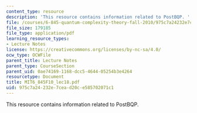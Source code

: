 ```yaml
---
content_type: resource
description: 'This resource contains information related to PostBQP. '
file: /courses/6-845-quantum-complexity-theory-fall-2010/975c7a24232e7cead20ce585702071c1_MIT6_845F10_lec18.pdf
file_size: 179185
file_type: application/pdf
learning_resource_types:
- Lecture Notes
license: https://creativecommons.org/licenses/by-nc-sa/4.0/
ocw_type: OCWFile
parent_title: Lecture Notes
parent_type: CourseSection
parent_uid: 0ae74169-1168-dcc5-4644-05254b3e4264
resourcetype: Document
title: MIT6_845F10_lec18.pdf
uid: 975c7a24-232e-7cea-d20c-e585702071c1
---
```

This resource contains information related to PostBQP. 
